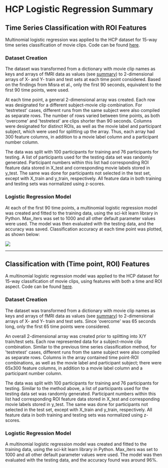# HCP Logistic Regression Summary
## Time Series Classification with ROI Features
Multinomial logistic regression was applied to the HCP dataset for 15-way time series classification of movie clips. Code can be found [here](hcp_logreg_indivtime.ipynb).

### Dataset Creation
The dataset was transformed from a dictionary with movie clip names as keys and arrays of fMRI data as values (see [summary](hcp_summary.md)) to 2-dimensional arrays of X- and Y- train and test sets at each time point considered. Based on the findings from Misra et al., only the first 90 seconds, equivalent to the first 90 time points, were used. 

At each time point, a general 2-dimensional array was created. Each row was designated for a different subject-movie clip combination. For 'testretest' cases, different runs from the same subject were also compiled as separate rows. The number of rows varied between time points, as both 'overcome' and 'testretest' are clips shorter than 90 seconds. Columns were designated for distinct ROIs, as well as the movie label and participant subject, which were used for splitting up the array. Thus, each array had 300 feature columns, in addition to a movie label column and a participant number column.

The data was split with 100 participants for training and 76 participants for testing. A list of participants used for the testing data set was randomly generated. Participant numbers within this list had corresponding ROI feature data stored in X_test and corresponding movie labels stored in y_test. The same was done for participants not selected in the test set, except with X_train and y_train, respectively. All feature data in both training and testing sets was normalized using z-scores.

### Logistic Regression Model
At each of the first 90 time points, a multinomial logistic regression model was created and fitted to the training data, using the sci-kit learn library in Python. Max_iters was set to 1000 and all other default parameter values were used. The model was then evaluated with the testing data, and the accuracy was saved. Classification accuracy at each time point was plotted, as shown below:

![](../_build/jupyter_execute/hcp_data/hcp_logreg_indivtime_6_0.png)


---


## Classification with (Time point, ROI) Features
A multinomial logistic regression model was applied to the HCP dataset for 15-way classification of movie clips, using features with both a time and ROI aspect. Code can be found [here](hcp_logreg_timefeature.ipynb).

### Dataset Creation
The dataset was transformed from a dictionary with movie clip names as keys and arrays of fMRI data as values (see [summary](hcp_summary.md)) to 2-dimensional arrays of X- and Y- train and test sets. Since 'overcome' was 65 seconds long, only the first 65 time points were considered.

An overall 2-dimensional array was created prior to splitting into X/Y train/test sets. Each row represented data for a subject-movie clip combination. Similar to the previous time series classification method, for 'testretest' cases, different runs from the same subject were also compiled as separate rows. Columns in the array contained time point-ROI combinations, as well as the movie label and participant subject; there were 65x300 feature columns, in addition to a movie label column and a participant number column.

The data was split with 100 participants for training and 76 participants for testing. Similar to the method above, a list of participants used for the testing data set was randomly generated. Participant numbers within this list had corresponding ROI feature data stored in X_test and corresponding movie labels stored in y_test. The same was done for participants not selected in the test set, except with X_train and y_train, respectively. All feature data in both training and testing sets was normalized using z-scores.

### Logistic Regression Model
A multinomial logistic regression model was created and fitted to the training data, using the sci-kit learn library in Python. Max_iters was set to 1000 and all other default parameter values were used. The model was then evaluated with the testing data, and the accuracy found was around 96%.